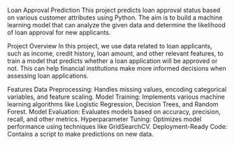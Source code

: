 Loan Approval Prediction This project predicts loan approval status based on various customer attributes using Python. The aim is to build a machine learning model that can analyze the given data and determine the likelihood of loan approval for new applicants.

Project Overview In this project, we use data related to loan applicants, such as income, credit history, loan amount, and other relevant features, to train a model that predicts whether a loan application will be approved or not. This can help financial institutions make more informed decisions when assessing loan applications.

Features Data Preprocessing: Handles missing values, encoding categorical variables, and feature scaling. Model Training: Implements various machine learning algorithms like Logistic Regression, Decision Trees, and Random Forest. Model Evaluation: Evaluates models based on accuracy, precision, recall, and other metrics. Hyperparameter Tuning: Optimizes model performance using techniques like GridSearchCV. Deployment-Ready Code: Contains a script to make predictions on new data.
